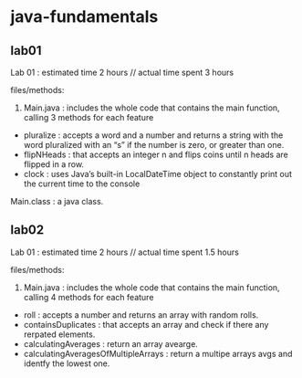 # java-fundamentals

## lab01

Lab 01 : estimated time 2 hours // actual time spent 3 hours

files/methods: 

1. Main.java : includes the whole code that contains the main function, calling 3 methods for each feature

* pluralize : accepts a word and a number and returns a string with the word pluralized with an “s” if the number is zero, or greater than one. 
* flipNHeads :  that accepts an integer n and flips coins until n heads are flipped in a row.
* clock : uses Java’s built-in LocalDateTime object to constantly print out the current time to the console 

Main.class : a java class.

## lab02 

Lab 01 : estimated time 2 hours // actual time spent 1.5 hours

files/methods: 

1. Main.java : includes the whole code that contains the main function, calling 4 methods for each feature

* roll : accepts  a number and returns an array with random rolls. 
* containsDuplicates :  that accepts an array and check if there any rerpated elements.
* calculatingAverages : return an array avearge.
* calculatingAveragesOfMultipleArrays :  return a multipe arrays avgs and identfy the lowest one.
